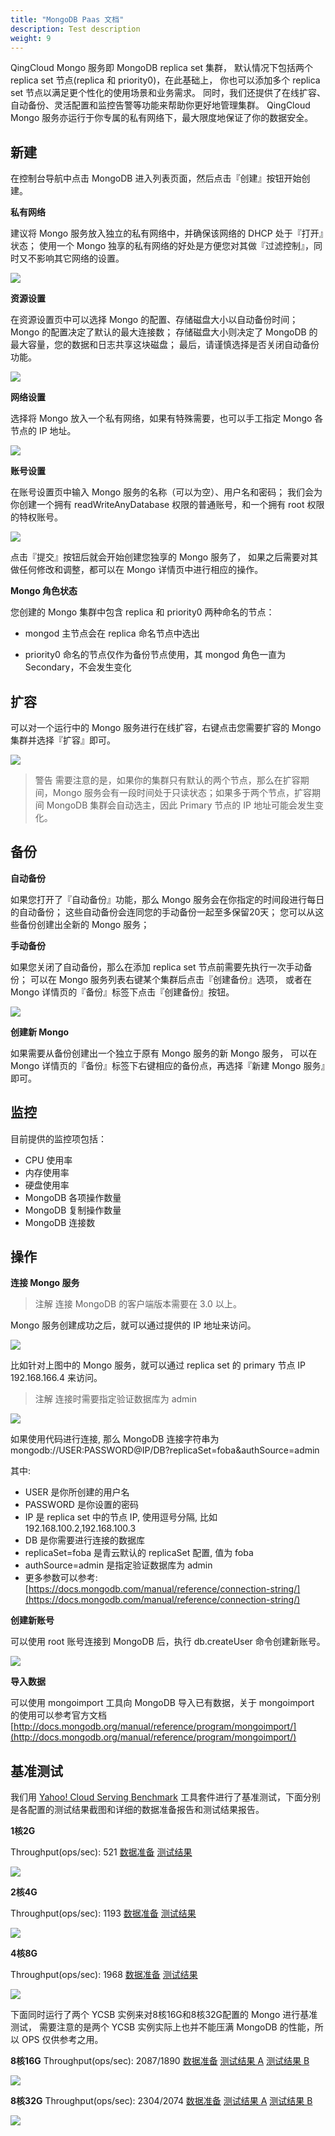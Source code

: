 ```yaml
---
title: "MongoDB Paas 文档"
description: Test description
weight: 9
---
```


QingCloud Mongo 服务即 MongoDB replica set 集群， 默认情况下包括两个 replica set 节点(replica 和 priority0)，在此基础上， 你也可以添加多个 replica set 节点以满足更个性化的使用场景和业务需求。 同时，我们还提供了在线扩容、自动备份、灵活配置和监控告警等功能来帮助你更好地管理集群。 QingCloud Mongo 服务亦运行于你专属的私有网络下，最大限度地保证了你的数据安全。

## 新建

在控制台导航中点击 MongoDB 进入列表页面，然后点击『创建』按钮开始创建。

**私有网络**

建议将 Mongo 服务放入独立的私有网络中，并确保该网络的 DHCP 处于『打开』状态； 使用一个 Mongo 独享的私有网络的好处是方便您对其做『过滤控制』，同时又不影响其它网络的设置。

![](../../_images/mongo-vxnet.png)

**资源设置**

在资源设置页中可以选择 Mongo 的配置、存储磁盘大小以自动备份时间； Mongo 的配置决定了默认的最大连接数； 存储磁盘大小则决定了 MongoDB 的最大容量，您的数据和日志共享这块磁盘； 最后，请谨慎选择是否关闭自动备份功能。

![](../../_images/create-mongo-step0.png)

**网络设置**

选择将 Mongo 放入一个私有网络，如果有特殊需要，也可以手工指定 Mongo 各节点的 IP 地址。

![](../../_images/create-mongo-step1.png)

**账号设置**

在账号设置页中输入 Mongo 服务的名称（可以为空）、用户名和密码； 我们会为你创建一个拥有 readWriteAnyDatabase 权限的普通账号，和一个拥有 root 权限的特权账号。

![](../../_images/create-mongo-step2.png)

点击『提交』按钮后就会开始创建您独享的 Mongo 服务了， 如果之后需要对其做任何修改和调整，都可以在 Mongo 详情页中进行相应的操作。

**Mongo 角色状态**

您创建的 Mongo 集群中包含 replica 和 priority0 两种命名的节点：

- mongod 主节点会在 replica 命名节点中选出

- priority0 命名的节点仅作为备份节点使用，其 mongod 角色一直为 Secondary，不会发生变化

## 扩容

可以对一个运行中的 Mongo 服务进行在线扩容，右键点击您需要扩容的 Mongo 集群并选择『扩容』即可。

![](../../_images/resize-mongo-step0.png)

>警告
需要注意的是，如果你的集群只有默认的两个节点，那么在扩容期间，Mongo 服务会有一段时间处于只读状态；如果多于两个节点，扩容期间 MongoDB 集群会自动选主，因此 Primary 节点的 IP 地址可能会发生变化。

## 备份

**自动备份**

如果您打开了『自动备份』功能，那么 Mongo 服务会在你指定的时间段进行每日的自动备份； 这些自动备份会连同您的手动备份一起至多保留20天； 您可以从这些备份创建出全新的 Mongo 服务；

**手动备份**

如果您关闭了自动备份，那么在添加 replica set 节点前需要先执行一次手动备份； 可以在 Mongo 服务列表右键某个集群后点击『创建备份』选项， 或者在 Mongo 详情页的『备份』标签下点击『创建备份』按钮。

![](../../_images/create-mongo-snap-step0.png)

**创建新 Mongo**

如果需要从备份创建出一个独立于原有 Mongo 服务的新 Mongo 服务， 可以在 Mongo 详情页的『备份』标签下右键相应的备份点，再选择『新建 Mongo 服务』即可。

## 监控

目前提供的监控项包括：

*   CPU 使用率
*   内存使用率
*   硬盘使用率
*   MongoDB 各项操作数量
*   MongoDB 复制操作数量
*   MongoDB 连接数

## 操作

**连接 Mongo 服务**

> 注解
连接 MongoDB 的客户端版本需要在 3.0 以上。

Mongo 服务创建成功之后，就可以通过提供的 IP 地址来访问。

![](../../_images/mongo-list-0.png)

比如针对上图中的 Mongo 服务，就可以通过 replica set 的 primary 节点 IP 192.168.166.4 来访问。

>注解
连接时需要指定验证数据库为 admin

![](../../_images/mongo-list-1.png)

如果使用代码进行连接, 那么 MongoDB 连接字符串为 mongodb://USER:PASSWORD@IP/DB?replicaSet=foba&authSource=admin

其中:


*   USER 是你所创建的用户名
*   PASSWORD 是你设置的密码
*   IP 是 replica set 中的节点 IP, 使用逗号分隔, 比如 192.168.100.2,192.168.100.3
*   DB 是你需要进行连接的数据库
*   replicaSet=foba 是青云默认的 replicaSet 配置, 值为 foba
*   authSource=admin 是指定验证数据库为 admin
*   更多参数可以参考: [https://docs.mongodb.com/manual/reference/connection-string/](https://docs.mongodb.com/manual/reference/connection-string/)


**创建新账号**

可以使用 root 账号连接到 MongoDB 后，执行 db.createUser 命令创建新账号。

![](../../_images/create-mongo-user-0.png)

**导入数据**

可以使用 mongoimport 工具向 MongoDB 导入已有数据，关于 mongoimport 的使用可以参考官方文档 [http://docs.mongodb.org/manual/reference/program/mongoimport/](http://docs.mongodb.org/manual/reference/program/mongoimport/)

## 基准测试

我们用 [Yahoo! Cloud Serving Benchmark](https://github.com/brianfrankcooper/YCSB) 工具套件进行了基准测试，下面分别是各配置的测试结果截图和详细的数据准备报告和测试结果报告。

**1核2G**

Throughput(ops/sec): 521 [数据准备](../../_images/ycsb_mongo_c1m2_1.load) [测试结果](../../_images/ycsb_mongo_c1m2_1.run)

![](../../_images/ycsb_mongo_c1m2.png)

**2核4G**

Throughput(ops/sec): 1193 [数据准备](../../_images/ycsb_mongo_c2m4_1.load) [测试结果](../../_images/ycsb_mongo_c2m4_1.run)

![](../../_images/ycsb_mongo_c2m4.png)

**4核8G**

Throughput(ops/sec): 1968 [数据准备](../../_images/ycsb_mongo_c4m8_1.load) [测试结果](../../_images/ycsb_mongo_c4m8_1.run)

![](../../_images/ycsb_mongo_c4m8.png)

下面同时运行了两个 YCSB 实例来对8核16G和8核32G配置的 Mongo 进行基准测试， 需要注意的是两个 YCSB 实例实际上也并不能压满 MongoDB 的性能，所以 OPS 仅供参考之用。

**8核16G** Throughput(ops/sec): 2087/1890 [数据准备](../../_images/ycsb_mongo_c8m16_1.load) [测试结果 A](../../_images/ycsb_mongo_c8m16_1.run) [测试结果 B](../../_images/ycsb_mongo_c8m16_2.run)

![](../../_images/ycsb_mongo_c8m16.png)

**8核32G** Throughput(ops/sec): 2304/2074 [数据准备](../../_images/ycsb_mongo_c8m32_1.load) [测试结果 A](../../_images/ycsb_mongo_c8m32_1.run) [测试结果 B](../../_images/ycsb_mongo_c8m32_2.run)

![](../../_images/ycsb_mongo_c8m32.png)
